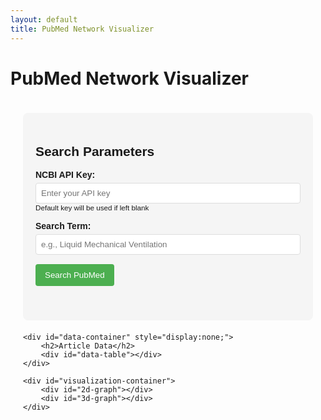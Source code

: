 ```yaml
---
layout: default
title: PubMed Network Visualizer
---
```


# PubMed Network Visualizer

<div class="container">
    <div id="input-container">
        <h2>Search Parameters</h2>
        <form id="search-form">
            <div class="form-group">
                <label for="api-key">NCBI API Key:</label>
                <input type="text" id="api-key" placeholder="Enter your API key">
                <small>Default key will be used if left blank</small>
            </div>
            <div class="form-group">
                <label for="search-term">Search Term:</label>
                <input type="text" id="search-term" placeholder="e.g., Liquid Mechanical Ventilation">
            </div>
            <button type="submit" id="search-button">Search PubMed</button>
        </form>
        <div id="status-message"></div>
    </div>

    <div id="data-container" style="display:none;">
        <h2>Article Data</h2>
        <div id="data-table"></div>
    </div>

    <div id="visualization-container">
        <div id="2d-graph"></div>
        <div id="3d-graph"></div>
    </div>
</div>

<style>
.container {
    font-family: Arial, sans-serif;
    max-width: 1200px;
    margin: 0 auto;
    padding: 20px;
}

#input-container {
    background: #f5f5f5;
    padding: 20px;
    border-radius: 8px;
    margin-bottom: 20px;
}

.form-group {
    margin-bottom: 15px;
}

label {
    display: block;
    margin-bottom: 5px;
    font-weight: bold;
}

input[type="text"] {
    width: 100%;
    padding: 8px;
    border: 1px solid #ddd;
    border-radius: 4px;
}

button {
    background-color: #4CAF50;
    color: white;
    padding: 10px 15px;
    border: none;
    border-radius: 4px;
    cursor: pointer;
}

button:hover {
    background-color: #45a049;
}

#status-message {
    margin-top: 15px;
    padding: 10px;
    border-radius: 4px;
}

#data-table {
    max-height: 400px;
    overflow-y: auto;
    margin-bottom: 20px;
    border: 1px solid #ddd;
}

#2d-graph, #3d-graph {
    width: 100%;
    height: 600px;
    margin-bottom: 30px;
    border: 1px solid #ddd;
    border-radius: 4px;
}
</style>

<script src="https://d3js.org/d3.v7.min.js"></script>
<script src="https://cdn.plot.ly/plotly-latest.min.js"></script>

<script>
// Configuration
const DEFAULT_API_KEY = '3834945c08440921ade60d29a8bdd9553808';
const DEFAULT_SEARCH_TERM = 'Liquid Mechanical Ventilation Life Support Humans';
const BATCH_SIZE = 50;
const BASE_URL = 'https://eutils.ncbi.nlm.nih.gov/entrez/eutils/';

// DOM Elements
const searchForm = document.getElementById('search-form');
const apiKeyInput = document.getElementById('api-key');
const searchTermInput = document.getElementById('search-term');
const searchButton = document.getElementById('search-button');
const statusMessage = document.getElementById('status-message');
const dataContainer = document.getElementById('data-container');
const dataTable = document.getElementById('data-table');
const graph2d = document.getElementById('2d-graph');
const graph3d = document.getElementById('3d-graph');

// Form submission handler
searchForm.addEventListener('submit', async function(e) {
    e.preventDefault();
    
    const apiKey = apiKeyInput.value.trim() || DEFAULT_API_KEY;
    const searchTerm = searchTermInput.value.trim() || DEFAULT_SEARCH_TERM;
    
    searchButton.disabled = true;
    statusMessage.textContent = `Searching PubMed for: "${searchTerm}"...`;
    statusMessage.style.backgroundColor = '#fff3cd';
    
    try {
        // Execute the search workflow
        const pmids = await searchPmids(apiKey, searchTerm);
        statusMessage.textContent = `Found ${pmids.length} articles. Fetching metadata...`;
        
        const metadata = await fetchMetadata(apiKey, pmids);
        statusMessage.textContent = `Fetching detailed article data...`;
        
        const tagData = await fetchMeshKeywords(apiKey, pmids);
        
        // Prepare data for display
        const df = prepareDataframe(metadata, tagData);
        
        // Display data
        displayDataTable(df);
        
        // Create visualizations
        const G = createNetworkGraph(df);
        visualizeInteractive(G);
        visualizeInteractive3d(G);
        
        statusMessage.textContent = `Successfully processed ${pmids.length} articles.`;
        statusMessage.style.backgroundColor = '#d4edda';
        dataContainer.style.display = 'block';
    } catch (error) {
        console.error('Error:', error);
        statusMessage.textContent = `Error: ${error.message}`;
        statusMessage.style.backgroundColor = '#f8d7da';
    } finally {
        searchButton.disabled = false;
    }
});

// PubMed API functions
async function searchPmids(apiKey, searchTerm) {
    const url = `${BASE_URL}esearch.fcgi?db=pubmed&term=${encodeURIComponent(searchTerm)}&retmax=100000&retmode=json&api_key=${apiKey}`;
    const response = await fetch(url);
    const data = await response.json();
    return data.esearchresult.idlist;
}

async function fetchMetadata(apiKey, pmids) {
    const allData = {};
    
    for (let i = 0; i < pmids.length; i += BATCH_SIZE) {
        const batch = pmids.slice(i, i + BATCH_SIZE);
        const ids = batch.join(',');
        
        const url = `${BASE_URL}esummary.fcgi?db=pubmed&id=${ids}&retmode=json&api_key=${apiKey}`;
        const response = await fetch(url);
        const data = await response.json();
        
        batch.forEach(pid => {
            if (data.result[pid]) {
                allData[pid] = data.result[pid];
            }
        });
        
        // Update status periodically
        if (Math.floor(i / BATCH_SIZE) % 5 === 0) {
            statusMessage.textContent = `Processed ${Math.min(i + BATCH_SIZE, pmids.length)}/${pmids.length} records...`;
            await new Promise(resolve => setTimeout(resolve, 400));
        }
    }
    
    return allData;
}

async function fetchMeshKeywords(apiKey, pmids) {
    const tagData = {};
    
    for (let i = 0; i < pmids.length; i += BATCH_SIZE) {
        const batch = pmids.slice(i, i + BATCH_SIZE);
        const ids = batch.join(',');
        
        const url = `${BASE_URL}efetch.fcgi?db=pubmed&id=${ids}&retmode=xml&api_key=${apiKey}`;
        const response = await fetch(url);
        const text = await response.text();
        
        // Parse XML (simplified - in a real app you'd use a proper XML parser)
        const parser = new DOMParser();
        const xmlDoc = parser.parseFromString(text, "text/xml");
        const articles = xmlDoc.getElementsByTagName('PubmedArticle');
        
        for (let article of articles) {
            const pmid = article.getElementsByTagName('PMID')[0]?.textContent;
            if (!pmid) continue;
            
            // Extract abstract
            let abstract = '';
            const abstractTexts = article.getElementsByTagName('AbstractText');
            for (let abstractText of abstractTexts) {
                if (abstractText.textContent) {
                    const label = abstractText.getAttribute('Label');
                    abstract += label ? `${label}: ${abstractText.textContent} ` : `${abstractText.textContent} `;
                }
            }
            
            // Extract identifiers
            const doi = Array.from(article.getElementsByTagName('ArticleId'))
                .find(el => el.getAttribute('IdType') === 'doi')?.textContent || '';
                
            const pmcId = Array.from(article.getElementsByTagName('ArticleId'))
                .find(el => el.getAttribute('IdType') === 'pmc')?.textContent || '';
            
            // Extract MeSH terms and keywords
            const meshTerms = Array.from(article.getElementsByTagName('DescriptorName'))
                .map(el => el.textContent).slice(0, 30);
                
            const keywords = Array.from(article.getElementsByTagName('Keyword'))
                .map(el => el.textContent).slice(0, 30);
            
            tagData[pmid] = {
                'Abstract': abstract.trim(),
                'DOI': doi,
                'PMC_ID': pmcId,
                'MeSH_Terms': meshTerms,
                'Keywords': keywords
            };
        }
        
        // Update status periodically
        if (Math.floor(i / BATCH_SIZE) % 5 === 0) {
            statusMessage.textContent = `Processed ${Math.min(i + BATCH_SIZE, pmids.length)}/${pmids.length} records...`;
            await new Promise(resolve => setTimeout(resolve, 400));
        }
    }
    
    return tagData;
}

// Data preparation
function prepareDataframe(metadata, tagData) {
    const records = [];
    
    for (const [pmid, meta] of Object.entries(metadata)) {
        const row = {PMID: pmid};
        
        // Basic fields
        ['title', 'source', 'doi'].forEach(k => {
            row[k.charAt(0).toUpperCase() + k.slice(1)] = meta[k] || '';
        });
        
        // Authors
        let authorsList = [];
        try {
            authorsList = typeof meta.authors === 'string' ? JSON.parse(meta.authors) : meta.authors || [];
        } catch (e) {
            authorsList = [];
        }
        
        const individualAuthors = authorsList
            .filter(a => a.authtype === 'Author')
            .map(a => a.name || '');
            
        const collectiveNames = authorsList
            .filter(a => a.authtype === 'CollectiveName')
            .map(a => a.name || '');
        
        // Add authors
        for (let i = 0; i < 20; i++) {
            row[`Author_${i+1}`] = individualAuthors[i] || '';
        }
        row['Collective_Name'] = collectiveNames.join('; ');
        
        // Publication date
        const pubdate = meta.pubdate || '';
        let year = '', month = '', day = '';
        
        if (pubdate) {
            const dateParts = pubdate.split(' ');
            // Find year (first 4-digit number)
            for (const part of dateParts) {
                if (/^\d{4}$/.test(part)) {
                    year = part;
                    break;
                }
            }
            
            // Find month (first alphabetic part)
            const monthCandidate = dateParts.find(p => /[a-zA-Z]/.test(p));
            if (monthCandidate) {
                month = monthCandidate.split('-')[0];
            }
            
            // Find day (last 1-2 digit number that's not the year)
            for (let i = dateParts.length - 1; i >= 0; i--) {
                if (/^\d{1,2}$/.test(dateParts[i]) && dateParts[i] !== year) {
                    day = dateParts[i];
                    break;
                }
            }
        }
        
        row['PubYear'] = year;
        row['PubMonth'] = month;
        row['PubDay'] = day;
        row['OriginalPubDate'] = pubdate;
        
        // Add tag data
        const tags = tagData[pmid] || {
            Abstract: '',
            DOI: '',
            PMC_ID: '',
            MeSH_Terms: [],
            Keywords: []
        };
        
        row['Abstract'] = tags.Abstract || '';
        row['DOI'] = tags.DOI || '';
        row['DOI_Link'] = tags.DOI ? `https://doi.org/${tags.DOI}` : '';
        row['PMC_ID'] = tags.PMC_ID || '';
        row['PMC_Link'] = tags.PMC_ID ? `https://www.ncbi.nlm.nih.gov/pmc/articles/${tags.PMC_ID}/` : '';
        
        // Add MeSH and Keywords
        for (let i = 0; i < 30; i++) {
            row[`MeSH_${i+1}`] = tags.MeSH_Terms[i] || '';
            row[`Keyword_${i+1}`] = tags.Keywords[i] || '';
        }
        
        records.push(row);
    }
    
    return records;
}

// Data display
function displayDataTable(data) {
    // Create a simple table display (for large datasets you might want to use a library like DataTables)
    if (data.length === 0) {
        dataTable.innerHTML = '<p>No data to display</p>';
        return;
    }
    
    const columns = Object.keys(data[0]);
    let html = '<table class="data-table"><thead><tr>';
    
    // Header row
    columns.forEach(col => {
        html += `<th>${col}</th>`;
    });
    html += '</tr></thead><tbody>';
    
    // Data rows (limit to first 50 for display)
    data.slice(0, 50).forEach(row => {
        html += '<tr>';
        columns.forEach(col => {
            let value = row[col];
            if (Array.isArray(value)) value = value.join(', ');
            if (value === null || value === undefined) value = '';
            html += `<td>${value}</td>`;
        });
        html += '</tr>';
    });
    
    html += '</tbody></table>';
    
    if (data.length > 50) {
        html += `<p>Showing 50 of ${data.length} records</p>`;
    }
    
    dataTable.innerHTML = html;
}

// Network graph functions
function createNetworkGraph(df) {
    const G = {
        nodes: [],
        edges: [],
        getNode: function(id) {
            return this.nodes.find(n => n.id === id);
        },
        addNode: function(id, properties = {}) {
            if (!this.getNode(id)) {
                this.nodes.push({id, ...properties});
            }
        },
        addEdge: function(source, target, properties = {}) {
            this.edges.push({source, target, ...properties});
        }
    };
    
    // Add year nodes
    const yearCounts = {};
    df.forEach(row => {
        const year = row.PubYear;
        if (year) yearCounts[year] = (yearCounts[year] || 0) + 1;
    });
    
    for (const [year, count] of Object.entries(yearCounts)) {
        G.addNode(`Year_${year}`, {
            size: 15 + count,
            type: 'year',
            year: year,
            count: count
        });
    }
    
    // Add article nodes and edges
    df.forEach(row => {
        const articleId = `Article_${row.PMID}`;
        G.addNode(articleId, {
            size: 10,
            type: 'article',
            title: row.Title || '',
            year: row.PubYear || '',
            abstract: row.Abstract || ''
        });
        
        // Connect article to its year
        if (row.PubYear) {
            G.addEdge(articleId, `Year_${row.PubYear}`, {weight: 1});
        }
        
        // Add keywords and connect to articles
        const allTerms = new Set();
        
        // Collect all keywords and MeSH terms
        for (let i = 1; i <= 30; i++) {
            const kw = row[`Keyword_${i}`];
            const mesh = row[`MeSH_${i}`];
            
            if (kw) allTerms.add(kw);
            if (mesh) allTerms.add(mesh);
        }
        
        // Add term nodes and edges
        allTerms.forEach(term => {
            if (term) {
                G.addNode(term, {
                    size: 5,
                    type: 'keyword'
                });
                G.addEdge(articleId, term, {weight: 0.5});
            }
        });
    });
    
    return G;
}

function visualizeInteractive(G) {
    // Simple force-directed layout simulation
    const nodes = G.nodes.map(node => ({
        ...node,
        x: Math.random() * 100,
        y: Math.random() * 100
    }));
    
    const edges = G.edges.map(edge => ({
        ...edge,
        source: nodes.findIndex(n => n.id === edge.source),
        target: nodes.findIndex(n => n.id === edge.target)
    }));
    
    // Prepare node traces
    const nodeGroups = {
        year: {x: [], y: [], text: [], size: [], color: []},
        article: {x: [], y: [], text: [], size: [], color: []},
        keyword: {x: [], y: [], text: [], size: [], color: []}
    };
    
    nodes.forEach(node => {
        const group = nodeGroups[node.type];
        group.x.push(node.x);
        group.y.push(node.y);
        group.size.push(node.size);
        
        if (node.type === 'article') {
            group.text.push(`<b>${node.title}</b><br>Year: ${node.year}`);
            group.color.push('lightblue');
        } else if (node.type === 'year') {
            group.text.push(`<b>Year: ${node.year}</b><br>Papers: ${node.count}`);
            group.color.push('red');
        } else {
            group.text.push(node.id);
            group.color.push('lightgreen');
        }
    });
    
    // Create edge trace
    const edgeTrace = {
        x: [],
        y: [],
        mode: 'lines',
        line: {width: 0.5, color: '#888'},
        hoverinfo: 'none',
        type: 'scatter'
    };
    
    edges.forEach(edge => {
        const source = nodes[edge.source];
        const target = nodes[edge.target];
        
        edgeTrace.x.push(source.x, target.x, null);
        edgeTrace.y.push(source.y, target.y, null);
    });
    
    // Create node traces
    const nodeTraces = Object.entries(nodeGroups).map(([type, data]) => ({
        x: data.x,
        y: data.y,
        text: data.text,
        mode: 'markers+text',
        marker: {
            size: data.size,
            color: data.color,
            line: {width: 2, color: 'DarkSlateGrey'}
        },
        hoverinfo: 'text',
        name: type,
        type: 'scatter'
    }));
    
    // Combine all traces
    const data = [edgeTrace, ...nodeTraces];
    
    // Layout
    const layout = {
        showlegend: false,
        hovermode: 'closest',
        margin: {b: 0, l: 0, r: 0, t: 0},
        xaxis: {showgrid: false, zeroline: false, showticklabels: false},
        yaxis: {showgrid: false, zeroline: false, showticklabels: false},
        title: "PubMed Literature Network Graph"
    };
    
    // Create the plot
    Plotly.newPlot(graph2d, data, layout);
}

function visualizeInteractive3d(G) {
    // Simple 3D layout with years on Z-axis
    const nodes = G.nodes.map(node => ({
        ...node,
        x: Math.random() * 100,
        y: Math.random() * 100,
        z: 0
    }));
    
    // Assign Z positions based on year
    const years = [...new Set(
        nodes.filter(n => n.type === 'year').map(n => n.year)
    )].sort();
    
    const yearZ = {};
    years.forEach((year, i) => {
        yearZ[year] = i * 2;
    });
    
    nodes.forEach(node => {
        if (node.type === 'year') {
            node.z = yearZ[node.year] || 0;
        } else if (node.type === 'article') {
            const yearNode = nodes.find(n => n.type === 'year' && n.year === node.year);
            node.z = yearNode ? yearNode.z + (Math.random() * 0.6 - 0.3) : 0;
        } else {
            // Average z of connected nodes
            const connectedNodes = G.edges
                .filter(e => e.source === node.id || e.target === node.id)
                .map(e => e.source === node.id ? e.target : e.source)
                .map(id => nodes.find(n => n.id === id))
                .filter(n => n);
                
            if (connectedNodes.length > 0) {
                node.z = connectedNodes.reduce((sum, n) => sum + n.z, 0) / connectedNodes.length;
            }
        }
    });
    
    const edges = G.edges.map(edge => ({
        ...edge,
        source: nodes.findIndex(n => n.id === edge.source),
        target: nodes.findIndex(n => n.id === edge.target)
    }));
    
    // Prepare node traces
    const nodeGroups = {
        year: {x: [], y: [], z: [], text: [], size: [], color: []},
        article: {x: [], y: [], z: [], text: [], size: [], color: []},
        keyword: {x: [], y: [], z: [], text: [], size: [], color: []}
    };
    
    nodes.forEach(node => {
        const group = nodeGroups[node.type];
        group.x.push(node.x);
        group.y.push(node.y);
        group.z.push(node.z);
        group.size.push(node.size);
        
        if (node.type === 'article') {
            group.text.push(`<b>${node.title}</b><br>Year: ${node.year}`);
            group.color.push('lightblue');
        } else if (node.type === 'year') {
            group.text.push(`<b>Year: ${node.year}</b><br>Papers: ${node.count}`);
            group.color.push('red');
        } else {
            group.text.push(node.id);
            group.color.push('lightgreen');
        }
    });
    
    // Create edge trace
    const edgeTrace = {
        x: [],
        y: [],
        z: [],
        mode: 'lines',
        line: {width: 0.5, color: '#888'},
        hoverinfo: 'none',
        type: 'scatter3d'
    };
    
    edges.forEach(edge => {
        const source = nodes[edge.source];
        const target = nodes[edge.target];
        
        edgeTrace.x.push(source.x, target.x, null);
        edgeTrace.y.push(source.y, target.y, null);
        edgeTrace.z.push(source.z, target.z, null);
    });
    
    // Create node traces
    const nodeTraces = Object.entries(nodeGroups).map(([type, data]) => {
        const trace = {
            x: data.x,
            y: data.y,
            z: data.z,
            text: data.text,
            mode: 'markers', // In 3D, text is generally better on hover
            marker: {
                size: data.size,
                color: data.color,
                line: {width: 2, color: 'DarkSlateGrey'},
                opacity: 0.8
            },
            hoverinfo: 'text',
            hoverlabel: {
                bgcolor: 'rgba(255,255,255,0.9)',
                bordercolor: '#333',
                font: {
                    size: type === 'year' ? 14 : 10,
                    family: 'Arial'
                }
            },
            name: type,
            type: 'scatter3d'
        };
        
        // Optionally show text always for years
        if (type === 'year') {
            trace.mode = 'markers+text';
            trace.textposition = 'top center';
        }
        
        return trace;
    });
    
    // Combine all traces
    const data = [edgeTrace, ...nodeTraces];
    
    // Layout
    const layout = {
        scene: {
            xaxis: {showbackground: false, showticklabels: false, title: ''},
            yaxis: {showbackground: false, showticklabels: false, title: ''},
            zaxis: {
                showbackground: false,
                showticklabels: true,
                title: 'Year',
                tickvals: years.map((_, i) => i * 2),
                ticktext: years
            }
        },
        margin: {l: 0, r: 0, b: 0, t: 0},
        title: "3D PubMed Literature Network by Year"
    };
    
    // Create the plot
    Plotly.newPlot(graph3d, data, layout);
}
</script>
